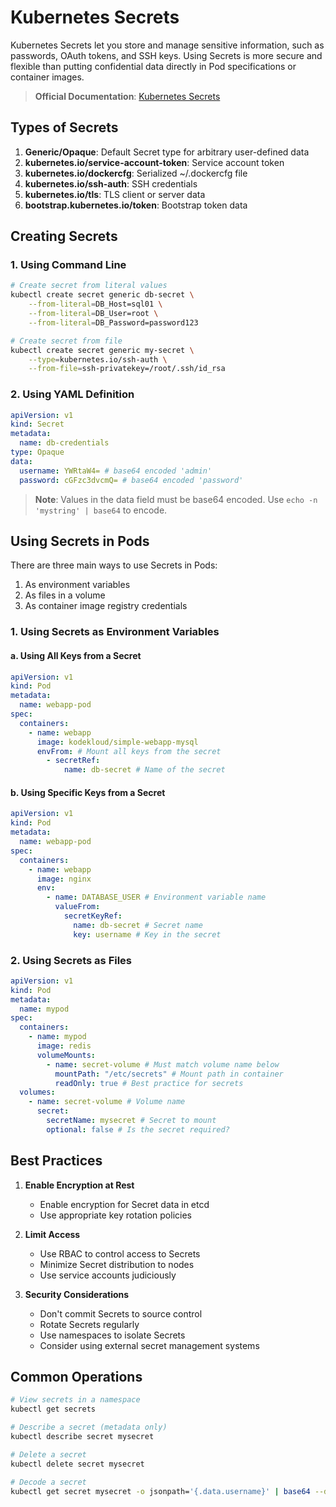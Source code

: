 # Kubernetes Secrets

Kubernetes Secrets let you store and manage sensitive information, such as passwords, OAuth tokens, and SSH keys. Using Secrets is more secure and flexible than putting confidential data directly in Pod specifications or container images.

> **Official Documentation**: [Kubernetes Secrets](https://kubernetes.io/docs/concepts/configuration/secret/)

## Types of Secrets

1. **Generic/Opaque**: Default Secret type for arbitrary user-defined data
2. **kubernetes.io/service-account-token**: Service account token
3. **kubernetes.io/dockercfg**: Serialized ~/.dockercfg file
4. **kubernetes.io/ssh-auth**: SSH credentials
5. **kubernetes.io/tls**: TLS client or server data
6. **bootstrap.kubernetes.io/token**: Bootstrap token data

## Creating Secrets

### 1. Using Command Line

```bash
# Create secret from literal values
kubectl create secret generic db-secret \
    --from-literal=DB_Host=sql01 \
    --from-literal=DB_User=root \
    --from-literal=DB_Password=password123

# Create secret from file
kubectl create secret generic my-secret \
    --type=kubernetes.io/ssh-auth \
    --from-file=ssh-privatekey=/root/.ssh/id_rsa
```

### 2. Using YAML Definition

```yaml
apiVersion: v1
kind: Secret
metadata:
  name: db-credentials
type: Opaque
data:
  username: YWRtaW4= # base64 encoded 'admin'
  password: cGFzc3dvcmQ= # base64 encoded 'password'
```

> **Note**: Values in the data field must be base64 encoded. Use `echo -n 'mystring' | base64` to encode.

## Using Secrets in Pods

There are three main ways to use Secrets in Pods:

1. As environment variables
2. As files in a volume
3. As container image registry credentials

### 1. Using Secrets as Environment Variables

#### a. Using All Keys from a Secret

```yaml
apiVersion: v1
kind: Pod
metadata:
  name: webapp-pod
spec:
  containers:
    - name: webapp
      image: kodekloud/simple-webapp-mysql
      envFrom: # Mount all keys from the secret
        - secretRef:
            name: db-secret # Name of the secret
```

#### b. Using Specific Keys from a Secret

```yaml
apiVersion: v1
kind: Pod
metadata:
  name: webapp-pod
spec:
  containers:
    - name: webapp
      image: nginx
      env:
        - name: DATABASE_USER # Environment variable name
          valueFrom:
            secretKeyRef:
              name: db-secret # Secret name
              key: username # Key in the secret
```

### 2. Using Secrets as Files

```yaml
apiVersion: v1
kind: Pod
metadata:
  name: mypod
spec:
  containers:
    - name: mypod
      image: redis
      volumeMounts:
        - name: secret-volume # Must match volume name below
          mountPath: "/etc/secrets" # Mount path in container
          readOnly: true # Best practice for secrets
  volumes:
    - name: secret-volume # Volume name
      secret:
        secretName: mysecret # Secret to mount
        optional: false # Is the secret required?
```

## Best Practices

1. **Enable Encryption at Rest**

   - Enable encryption for Secret data in etcd
   - Use appropriate key rotation policies

2. **Limit Access**

   - Use RBAC to control access to Secrets
   - Minimize Secret distribution to nodes
   - Use service accounts judiciously

3. **Security Considerations**
   - Don't commit Secrets to source control
   - Rotate Secrets regularly
   - Use namespaces to isolate Secrets
   - Consider using external secret management systems

## Common Operations

```bash
# View secrets in a namespace
kubectl get secrets

# Describe a secret (metadata only)
kubectl describe secret mysecret

# Delete a secret
kubectl delete secret mysecret

# Decode a secret
kubectl get secret mysecret -o jsonpath='{.data.username}' | base64 --decode
```
